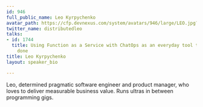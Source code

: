 ```yaml
---
id: 946
full_public_name: Leo Kyrpychenko
avatar_path: https://cfp.devnexus.com/system/avatars/946/large/LEO.jpg?1508291160
twitter_name: distributedleo
talks:
- id: 1744
  title: Using Function as a Service with ChatOps as an everyday tool to get things
    done
title: Leo Kyrpychenko
layout: speaker_bio

---
```

Leo, determined pragmatic software engineer and product manager, who loves to deliver measurable business value. Runs ultras in between programming gigs.
